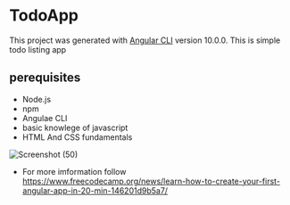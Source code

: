 # TodoApp

This project was generated with [Angular CLI](https://github.com/angular/angular-cli) version 10.0.0.
This is simple todo listing app

## perequisites
* Node.js
* npm 
* Angulae CLI
* basic knowlege of javascript
* HTML And CSS fundamentals


![Screenshot (50)](https://user-images.githubusercontent.com/55711030/86322371-7a1baf00-bc58-11ea-9e28-43cd7c8f6313.png)

- For more imformation follow https://www.freecodecamp.org/news/learn-how-to-create-your-first-angular-app-in-20-min-146201d9b5a7/
